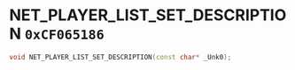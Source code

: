 # NET_PLAYER_LIST_SET_DESCRIPTION `0xCF065186`

```cpp
void NET_PLAYER_LIST_SET_DESCRIPTION(const char* _Unk0);
```